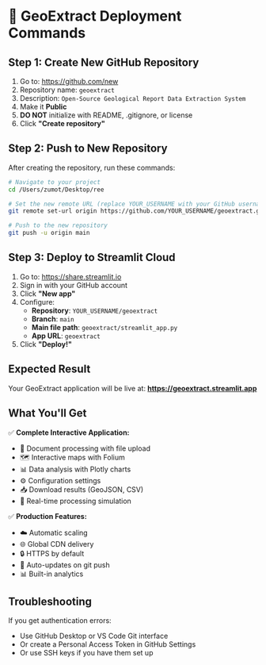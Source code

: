 # 🚀 GeoExtract Deployment Commands

## Step 1: Create New GitHub Repository

1. Go to: https://github.com/new
2. Repository name: `geoextract`
3. Description: `Open-Source Geological Report Data Extraction System`
4. Make it **Public**
5. **DO NOT** initialize with README, .gitignore, or license
6. Click **"Create repository"**

## Step 2: Push to New Repository

After creating the repository, run these commands:

```bash
# Navigate to your project
cd /Users/zumot/Desktop/ree

# Set the new remote URL (replace YOUR_USERNAME with your GitHub username)
git remote set-url origin https://github.com/YOUR_USERNAME/geoextract.git

# Push to the new repository
git push -u origin main
```

## Step 3: Deploy to Streamlit Cloud

1. Go to: https://share.streamlit.io
2. Sign in with your GitHub account
3. Click **"New app"**
4. Configure:
   - **Repository**: `YOUR_USERNAME/geoextract`
   - **Branch**: `main`
   - **Main file path**: `geoextract/streamlit_app.py`
   - **App URL**: `geoextract`
5. Click **"Deploy!"**

## Expected Result

Your GeoExtract application will be live at:
**https://geoextract.streamlit.app**

## What You'll Get

✅ **Complete Interactive Application:**
- 📄 Document processing with file upload
- 🗺️ Interactive maps with Folium
- 📊 Data analysis with Plotly charts
- ⚙️ Configuration settings
- 📥 Download results (GeoJSON, CSV)
- 🔄 Real-time processing simulation

✅ **Production Features:**
- ☁️ Automatic scaling
- 🌐 Global CDN delivery
- 🔒 HTTPS by default
- 🔄 Auto-updates on git push
- 📊 Built-in analytics

## Troubleshooting

If you get authentication errors:
- Use GitHub Desktop or VS Code Git interface
- Or create a Personal Access Token in GitHub Settings
- Or use SSH keys if you have them set up
